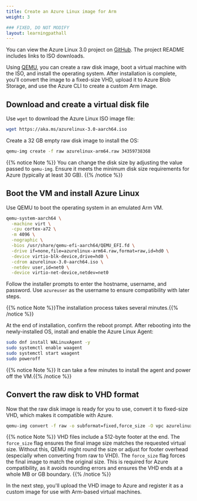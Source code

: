 ```yaml
---
title: Create an Azure Linux image for Arm 
weight: 3

### FIXED, DO NOT MODIFY
layout: learningpathall
---
```


You can view the Azure Linux 3.0 project on [GitHub](https://github.com/microsoft/azurelinux). The project README includes links to ISO downloads.

Using [QEMU](https://www.qemu.org/), you can create a raw disk image, boot a virtual machine with the ISO, and install the operating system. After installation is complete, you'll convert the image to a fixed-size VHD, upload it to Azure Blob Storage, and use the Azure CLI to create a custom Arm image. 

## Download and create a virtual disk file

Use `wget` to download the Azure Linux ISO image file:

```bash
wget https://aka.ms/azurelinux-3.0-aarch64.iso
```

Create a 32 GB empty raw disk image to install the OS:

```bash
qemu-img create -f raw azurelinux-arm64.raw 34359738368
```

{{% notice Note %}}
You can change the disk size by adjusting the value passed to `qemu-img`. Ensure it meets the minimum disk size requirements for Azure (typically at least 30 GB). 
{{% /notice %}}


## Boot the VM and install Azure Linux

Use QEMU to boot the operating system in an emulated Arm VM.

```bash
qemu-system-aarch64 \
  -machine virt \
  -cpu cortex-a72 \
  -m 4096 \
  -nographic \
  -bios /usr/share/qemu-efi-aarch64/QEMU_EFI.fd \
  -drive if=none,file=azurelinux-arm64.raw,format=raw,id=hd0 \
  -device virtio-blk-device,drive=hd0 \
  -cdrom azurelinux-3.0-aarch64.iso \
  -netdev user,id=net0 \
  -device virtio-net-device,netdev=net0
```

Follow the installer prompts to enter the hostname, username, and password. Use `azureuser` as the username to ensure compatibility with later steps.

{{% notice Note %}}The installation process takes several minutes.{{% /notice %}}

At the end of installation, confirm the reboot prompt. After rebooting into the newly-installed OS, install and enable the Azure Linux Agent: 

```bash
sudo dnf install WALinuxAgent -y
sudo systemctl enable waagent
sudo systemctl start waagent
sudo poweroff
```

{{% notice Note %}} It can take a few minutes to install the agent and power off the VM.{{% /notice %}}

## Convert the raw disk to VHD format

Now that the raw disk image is ready for you to use, convert it to fixed-size VHD, which makes it compatible with Azure.

```bash
qemu-img convert -f raw -o subformat=fixed,force_size -O vpc azurelinux-arm64.raw azurelinux-arm64.vhd
```

{{% notice Note %}}
VHD files include a 512-byte footer at the end. The `force_size` flag ensures the final image size matches the requested virtual size. Without this, QEMU might round the size or adjust for footer overhead (especially when converting from raw to VHD). The `force_size` flag forces the final image to match the original size. This is required for Azure compatibility, as it avoids rounding errors and ensures the VHD ends at a whole MB or GB boundary.
{{% /notice %}}

In the next step, you'll upload the VHD image to Azure and register it as a custom image for use with Arm-based virtual machines.
